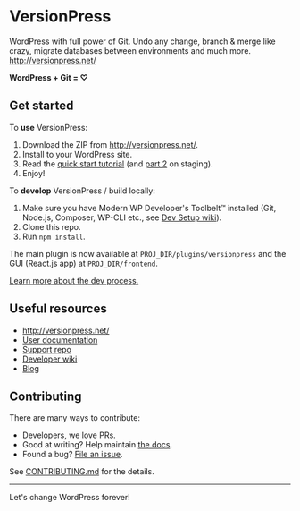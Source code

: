 # VersionPress

WordPress with full power of Git. Undo any change, branch & merge like crazy, migrate databases between environments and much more. <http://versionpress.net/>

**WordPress + Git = ♡**


## Get started

To **use** VersionPress:

1. Download the ZIP from <http://versionpress.net/>.
2. Install to your WordPress site.
3. Read the [quick start tutorial](http://blog.versionpress.net/2015/05/versionpress-1-0-walkthrough/) (and [part 2](http://blog.versionpress.net/2015/09/versionpress-2-0-staging/) on staging).
4. Enjoy!

To **develop** VersionPress / build locally:

1. Make sure you have Modern WP Developer's Toolbelt™ installed (Git, Node.js, Composer, WP-CLI etc., see [Dev Setup wiki](https://github.com/versionpress/versionpress/wiki/Dev-Setup)).
2. Clone this repo.
3. Run `npm install`.

The main plugin is now available at `PROJ_DIR/plugins/versionpress` and the GUI (React.js app) at `PROJ_DIR/frontend`.

[Learn more about the dev process.](https://github.com/versionpress/versionpress/wiki/Dev-Setup) 


## Useful resources

- <http://versionpress.net/> 
- [User documentation](http://docs.versionpress.net/)
- [Support repo](https://github.com/versionpress/support)
- [Developer wiki](https://github.com/versionpress/versionpress/wiki)
- [Blog](http://blog.versionpress.net/)


## Contributing

There are many ways to contribute:

- Developers, we love PRs.
- Good at writing? Help maintain [the docs](https://github.com/versionpress/docs).
- Found a bug? [File an issue](https://github.com/versionpress/versionpress/issues).

See [CONTRIBUTING.md](https://github.com/versionpress/versionpress/blob/master/CONTRIBUTING.md) for the details.


---

Let's change WordPress forever!
